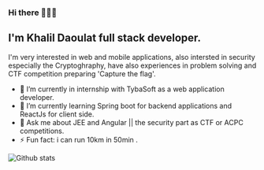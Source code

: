 ### Hi there 👨🏻‍💻
## I'm Khalil Daoulat full stack developer. 
I'm very interested in web and mobile applications, also intersted in security especially the Cryptoghraphy, have also experiences in problem solving and CTF competition preparing 'Capture the flag'.

- 🔭 I’m currently in internship with TybaSoft as a web application developer.
- 🌱 I’m currently learning Spring boot for backend applications and ReactJs for client side.
- 💬 Ask me about JEE and Angular || the security part as CTF or ACPC competitions.
- ⚡ Fun fact: i can run 10km in 50min .

![Github stats](https://github-readme-stats.vercel.app/api?username=Vvoox&theme=tokyonight&show_icons=true)
